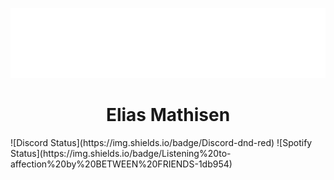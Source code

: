 ![Logo](assets/pictures/GoofyPic.png)
<h1 style="text-align: center;">Elias Mathisen</h1
<!--status-start-->
![Discord Status](https://img.shields.io/badge/Discord-dnd-red) ![Spotify Status](https://img.shields.io/badge/Listening%20to-affection%20by%20BETWEEN%20FRIENDS-1db954)
<!--status-end-->
